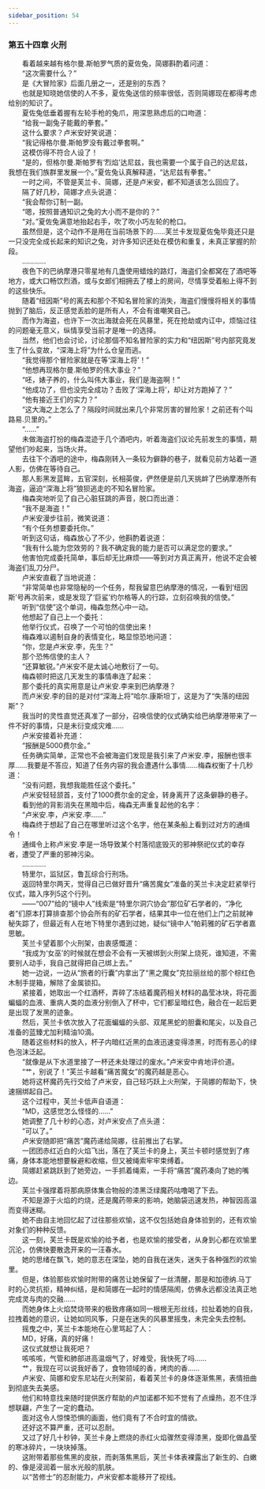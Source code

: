 ```yaml
---
sidebar_position: 54
---
```

### 第五十四章 火刑  


　　看着越来越有格尔曼.斯帕罗气质的夏佐兔，简娜斟酌着问道：  
　　“这次需要什么？”  
　　是《大冒险家》后面几册之一，还是别的东西？  
　　也就是知晓她信使的人不多，夏佐兔送信的频率很低，否则简娜现在都得考虑给别的知识了。  
　　夏佐兔低垂着握有左轮手枪的兔爪，用深思熟虑后的口吻道：  
　　“给我一副兔子能戴的拳套。”  
　　这什么要求？卢米安好笑说道：  
　　“我记得格尔曼.斯帕罗没有戴过拳套啊。”  
　　这模仿得不符合人设了！  
　　“是的，但格尔曼.斯帕罗有‘烈焰’达尼兹，我也需要一个属于自己的达尼兹，我想在我们族群里发展一个。”夏佐兔认真解释道，“达尼兹有拳套。”  
　　一时之间，不管是芙兰卡、简娜，还是卢米安，都不知道该怎么回应了。  
　　隔了好几秒，简娜才点头说道：  
　　“我会帮你订制一副。  
　　“嗯，按照普通知识之兔的大小而不是你的？”  
　　“对。”夏佐兔满意地抬起右手，吹了吹小巧左轮的枪口。  
　　虽然但是，这个动作不是用在当前场景下的……芙兰卡发现夏佐兔毕竟还只是一只没完全成长起来的知识之兔，对许多知识还处在模仿和重复，未真正掌握的阶段。  
　　…………  
　　夜色下的巴纳摩港只零星地有几盏使用蜡烛的路灯，海盗们全都窝在了酒吧等地方，或大口畅饮烈酒，或与女郎们相拥去了楼上的房间，尽情享受着船上得不到的这些快乐。  
　　随着“纽因斯”号的离去和那个不知名冒险家的消失，海盗们慢慢将相关的事情抛到了脑后，反正感觉丢脸的是所有人，不会有谁嘲笑自己。  
　　而作为海盗，也许下一次出海就会死在风暴里，死在抢劫或内讧中，烦恼过往的问题毫无意义，纵情享受当前才是唯一的选择。  
　　当然，他们也会讨论，讨论那個不知名冒险家的实力和“纽因斯”号内部究竟发生了什么变故，“深海上将”为什么仓皇而逃。  
　　“我觉得那个冒险家就是在等‘深海上将’！”  
　　“他想再现格尔曼.斯帕罗的伟大事业？”  
　　“呸，婊子养的，什么叫伟大事业，我们是海盗啊！”  
　　“他成功了，但也没完全成功？击败了‘深海上将’，却让对方跑掉了？”  
　　“他有接近王们的实力？”  
　　“这大海之上怎么了？隔段时间就出来几个非常厉害的冒险家！之前还有个叫路易.贝里的。”  
　　“……”  
　　未做海盗打扮的梅森混迹于几个酒吧内，听着海盗们议论先前发生的事情，期望他们吵起来，当场火并。  
　　去往下个酒吧的途中，梅森刚转入一条较为僻静的巷子，就看见前方站着一道人影，仿佛在等待自己。  
　　那人影黑发蓝眸，五官深刻，长相英俊，俨然便是前几天挑衅了巴纳摩港所有海盗，逼迫“深海上将”狼狈逃走的不知名冒险家。  
　　梅森突地听见了自己心脏狂跳的声音，脱口而出道：  
　　“我不是海盗！”  
　　卢米安漫步往前，微笑说道：  
　　“有个任务想要委托你。”  
　　听到这句话，梅森放心了不少，他斟酌着说道：  
　　“我有什么能为您效劳的？我不确定我的能力是否可以满足您的要求。”  
　　他害怕完成委托简单，事后却无比麻烦——等到对方真正离开，他说不定会被海盗们乱刀分尸。  
　　卢米安直截了当地说道：  
　　“非常简单也非常隐秘的一个任务，帮我留意巴纳摩港的情况，一看到‘纽因斯’号再次前来，或是发现了‘巨鲨’约尔格等人的行踪，立刻召唤我的信使。”  
　　听到“信使”这个单词，梅森忽然心中一动。  
　　他想起了自己上一个委托：  
　　他举行仪式，召唤了一个可怕的信使出来！  
　　梅森难以遏制自身的表情变化，略显惊恐地问道：  
　　“你，您是卢米安.李，先生？”  
　　那个恐怖信使的主人？  
　　“还算敏锐。”卢米安不是太诚心地敷衍了一句。  
　　梅森顿时把这几天发生的事情串连了起来：  
　　那个委托的真实用意是让卢米安.李来到巴纳摩港？  
　　而卢米安.李的目的是对付“深海上将”哈尔.康斯坦丁，这是为了“失落的纽因斯”？  
　　我当时的灵性直觉还真准了一部分，召唤信使的仪式确实给巴纳摩港带来了一件不好的事情，只是未衍变成灾难……  
　　卢米安接着补充道：  
　　“报酬是5000费尔金。”  
　　任务确实简单，正常也不会被海盗们发现是我引来了卢米安.李，报酬也很丰厚……我要是不答应，知道了任务内容的我会遭遇什么事情……梅森权衡了十几秒道：  
　　“没有问题，我想我能胜任这个委托。”  
　　卢米安轻轻颔首，支付了1000费尔金的定金，转身离开了这条僻静的巷子。  
　　看到他的背影消失在黑暗中后，梅森无声重复起他的名字：  
　　“卢米安.李，卢米安.李……”  
　　梅森终于想起了自己在哪里听过这个名字，他在某条船上看到过对方的通缉令！  
　　通缉令上称卢米安.李是一场导致某个村落彻底毁灭的邪神祭祀仪式的幸存者，遭受了严重的邪神污染。  
　　…………  
　　特里尔，监狱区，鲁瓦综合行刑场。  
　　返回特里尔两天，觉得自己已做好晋升“痛苦魔女”准备的芙兰卡决定赶紧举行仪式，踏入序列5这个行列。  
　　——“007”给的“镜中人”线索是“特里尔洞穴协会”那位矿石学者的，“净化者”们原本打算排查那个协会所有的矿石学者，结果其中一位在他们上门之前就神秘失踪了，但最近有人在地下特里尔遇到过她，疑似“镜中人”帕莉雅的矿石学者嘉思敏。  
　　芙兰卡望着那个火刑架，由衷感慨道：  
　　“我成为‘女巫’的时候就在想会不会有一天被绑到火刑架上烧死，谁知道，不需要别人动手，我自己就得把自己绑上去。”  
　　她一边说，一边从“旅者的行囊”内拿出了“黑之魔女”克拉丽丝给的那个棕红色木制手提箱，解除了金属锁扣。  
　　紧接着，她取出一个红酒杯，弄碎了冻结着魔药相关材料的晶莹冰块，将花面蝙蝠的血液、重病人类的血液分别倒入了杯中，它们都呈暗红色，融合在一起后更是出现了发黑的迹象。  
　　然后，芙兰卡依次放入了花面蝙蝠的头部、双尾黑蛇的胆囊和尾尖，以及自己准备的蓝臻尤加利精油10滴。  
　　随着这些材料的放入，杯子内暗红近黑的血液迅速变得漆黑，时而有恶心的绿色泡沫泛起。  
　　“就像是从下水道里接了一杯还未处理过的废水。”卢米安中肯地评价道。  
　　“艹，别说了！”芙兰卡越看“痛苦魔女”的魔药越是恶心。  
　　她将这杯魔药先行交给了卢米安，自己轻巧跃上火刑架，于简娜的帮助下，快速捆绑起自己。  
　　这个过程中，芙兰卡低声自语道：  
　　“MD，这感觉怎么怪怪的……”  
　　她调整了几十秒的心态，对卢米安点了点头道：  
　　“可以了。”  
　　卢米安随即把“痛苦”魔药递给简娜，往前推出了右掌。  
　　一团团赤红近白的火焰飞出，落在了芙兰卡的身上，芙兰卡顿时感觉到了疼痛，身体本能地想要躲避和收缩，但又被绳索牢牢束缚着。  
　　简娜赶紧跳跃到了她旁边，一手抓着绳索，一手将“痛苦”魔药凑向了她的嘴边。  
　　芙兰卡强撑着将那病原体集合物般的漆黑泛绿魔药咕噜喝了下去。  
　　不知是源于火焰的灼烧，还是魔药带来的影响，她脑袋迅速发热，神智因高温而变得迷糊。  
　　她不由自主地回忆起了过往那些欢愉，这不仅包括她自身体验到的，还有欢愉对象们的种种反馈。  
　　这一刻，芙兰卡既是欢愉的给予者，也是欢愉的接受者，从身到心都在欢愉里沉沦，仿佛快要散逸开来的一汪春水。  
　　她的思绪在飘飞，她的意志在深坠，她的自我在迷失，迷失于各种强烈的欢愉里。  
　　但是，体验那些欢愉时附带的痛苦让她保留了一丝清醒，那是和加德纳.马丁时的心灵抗拒，精神纠结，是和简娜在一起时的情感隔阂，仿佛永远都没法真正地完成灵与肉的交融……  
　　而她身体上火焰焚烧带来的极致疼痛如同一根根无形丝线，拉扯着她的自我，拉拽着她的意识，让她如同风筝，只是在迷失的风暴里摇曳，未完全失去控制。  
　　摇曳之中，芙兰卡本能地在心里骂起了人：  
　　MD，好痛，真的好痛！  
　　这仪式就想让我死吧？  
　　咳咳咳，气管和肺部进高温烟气了，好难受，我快死了吗……  
　　艹，我现在可以说我好香了，食物领域的香，烤肉的香……  
　　卢米安、简娜和安东尼站在火刑架前，看着芙兰卡的身体逐渐焦黑，表情扭曲到彻底失去美感。  
　　他们和特意找来随时提供医疗帮助的卢加诺都不知不觉有了点燥热，忍不住浮想联翩，产生了一定的蠢动。  
　　面对这令人惊悚恐惧的画面，他们竟有了不合时宜的情欲。  
　　还好这不算严重，还可以忍耐。  
　　又过了好几十秒钟，芙兰卡身上燃烧的赤红火焰骤然变得漆黑，旋即化做晶莹的寒冰碎片，一块块掉落。  
　　这附带着那些焦黑的皮肤，而剥落焦黑后，芙兰卡体表裸露出了新生的、白嫩的、像是浸润着一层水光般的肌肤。  
　　以“苦修士”的忍耐能力，卢米安都本能移开了视线。  
